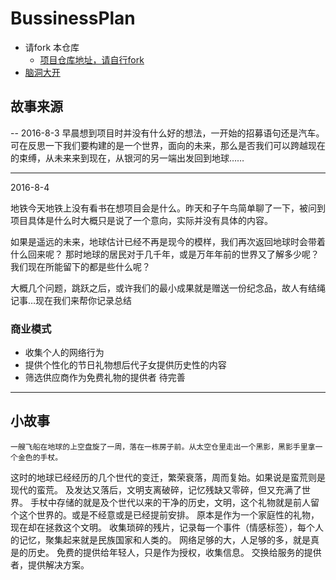 # BussinessPlan

- 请fork 本仓库 
  - [项目仓库地址，请自行fork](https://github.com/xiangshan/BussinessPlan) 
- [脑洞大开](https://github.com/xiangshan/BussinessPlan/issues/1)

## 故事来源

--
2016-8-3
早晨想到项目时并没有什么好的想法，一开始的招募语句还是汽车。可在反思一下我们要构建的是一个世界，面向的未来，那么是否我们可以跨越现在的束缚，从未来来到现在，从银河的另一端出发回到地球……

---
2016-8-4

地铁今天地铁上没有看书在想项目会是什么。昨天和子午鸟简单聊了一下，被问到项目具体是什么时大概只是说了一个意向，实际并没有具体的内容。

如果是遥远的未来，地球估计已经不再是现今的模样，我们再次返回地球时会带着什么回来呢？
那时地球的居民对于几千年，或是万年年前的世界又了解多少呢？
我们现在所能留下的都是些什么呢？

大概几个问题，跳跃之后，或许我们的最小成果就是赠送一份纪念品，故人有结绳记事…现在我们来帮你记录总结

### 商业模式

- 收集个人的网络行为
- 提供个性化的节日礼物想后代子女提供历史性的内容
- 筛选供应商作为免费礼物的提供者
待完善
---

## 小故事
	一艘飞船在地球的上空盘旋了一周，落在一栋房子前。从太空仓里走出一个黑影，黑影手里拿一个金色的手杖。
这时的地球已经经历的几个世代的变迁，繁荣衰落，周而复始。如果说是蛮荒则是现代的蛮荒。
及发达又落后，文明支离破碎，记忆残缺又零碎，但又充满了世界。
手杖中存储的就是及个世代以来的干净的历史，文明，这个礼物就是前人留个这个世界的。或是不经意或是已经提前安排。
原本是作为一个家庭性的礼物，现在却在拯救这个文明。
收集琐碎的残片，记录每一个事件（情感标签），每个人的记忆，聚集起来就是民族国家和人类的。
网络足够的大，人足够的多，就是真是的历史。
免费的提供给年轻人，只是作为授权，收集信息。
交换给服务的提供者，提供解决方案。
